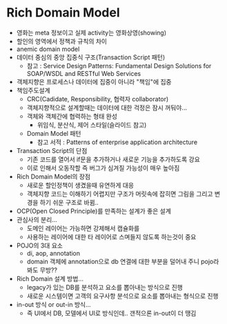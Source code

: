 # Rich Domain Model #

* 영화는 meta 정보이고 실제 activity는 영화상영(showing)
* 할인의 영역에서 정책과 규칙의 차이
* anemic domain model
* 데이터 중심의 중앙 집중식 구조(Transaction Script 패턴)
    * 참고 : Service Design Patterns: Fundamental Design Solutions for SOAP/WSDL and RESTful Web Services
* 객체지향은 프로세스나 데이터에 집중이 아니라 "책임"에 집중
* 책임주도설계
    * CRC(Cadidate, Responsibility, 협력자 collaborator)
    * 객체지향적으로 설계할때는 데이터에 대한 걱정은 잠시 꺼둬야...
    * 객체와 객체간에 협력하는 형태 완성
        * 위임식, 분산식, 제어 스타일(슬라이드 참고)
    * Domain Model 패턴
        * 참고 서적 : Patterns of enterprise application architecture
* Transaction Script의 단점
    * 기존 코드를 열어서 if문을 추가하거나 새로운 기능을 추가하도록 강요
    * 이로 인해서 오동작할 즉 버그가 심겨질 가능성이 매우 높아짐
* Rich Domain Model의 장점
    * 새로운 할인정책이 생겼을때 유연하게 대응
    * 객체지향 코드는 이해하기 어렵지만 구조가 머릿속에 잡히면 그림을 그리고 변경을 하기 쉬운 구조로 바뀜.. 
* OCP(Open Closed Principle)를 만족하는 설계가 좋은 설계
* 관심사의 분리... 
    * 도메인 레이어는 가능하면 강제해서 캡슐화를 
    * 사용하는 레이어에 대한 타 레이어로 스며들지 않도록 하는것이 중요
* POJO의 3대 요소
    * di, aop, annotation
    * domain 객체에 annotation으로 db 연결에 대한 부분을 덜어내 주니 pojo라 봐도 무방??
* Rich Domain 설계 방법...
    * legacy가 있는 DB를 분석하고 요소를 뽑아내는 방식으로 진행
    * 새로운 시스템이면 고객의 요구사항 분석으로 요소를 뽑아내는 형식으로 진행
* in-out 방식 or out-in 방식... 
    * 즉 UI에서 DB, 모델에서 UI로 방식인데.. 갠적으론 in-out이 더 땡김